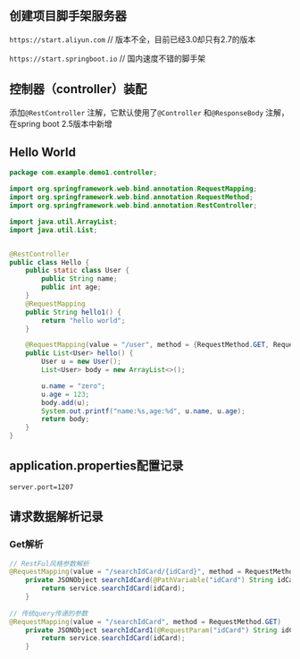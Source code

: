 ## 创建项目脚手架服务器

`https://start.aliyun.com` // 版本不全，目前已经3.0却只有2.7的版本

`https://start.springboot.io` // 国内速度不错的脚手架

## 控制器（controller）装配

添加`@RestController` 注解，它默认使用了`@Controller` 和`@ResponseBody` 注解，在spring boot 2.5版本中新增

## Hello World

```java
package com.example.demo1.controller;

import org.springframework.web.bind.annotation.RequestMapping;
import org.springframework.web.bind.annotation.RequestMethod;
import org.springframework.web.bind.annotation.RestController;

import java.util.ArrayList;
import java.util.List;


@RestController
public class Hello {
    public static class User {
        public String name;
        public int age;
    }
    @RequestMapping
    public String hello1() {
        return "hello world";
    }

    @RequestMapping(value = "/user", method = {RequestMethod.GET, RequestMethod.POST})
    public List<User> hello() {
        User u = new User();
        List<User> body = new ArrayList<>();

        u.name = "zero";
        u.age = 123;
        body.add(u);
        System.out.printf("name:%s,age:%d", u.name, u.age);
        return body;
    }
}
```

## application.properties配置记录

```.properties
server.port=1207
```

## 请求数据解析记录

### Get解析

```java
// RestFul风格参数解析
@RequestMapping(value = "/searchIdCard/{idCard}", method = RequestMethod.GET)
    private JSONObject searchIdCard(@PathVariable("idCard") String idCard) {
        return service.searchIdCard(idCard);
    }
  
// 传统query传递的参数
@RequestMapping(value = "/searchIdCard", method = RequestMethod.GET)
    private JSONObject searchIdCard1(@RequestParam("idCard") String idCard) {
        return service.searchIdCard(idCard);
    }
```

‍
